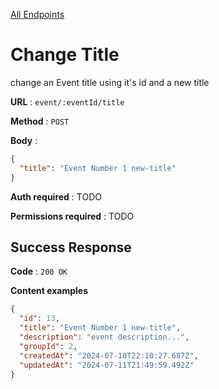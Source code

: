[All Endpoints](../EventApi.md)

# Change Title

change an Event title using it's id and a new title

**URL** : `event/:eventId/title`

**Method** : `POST`

**Body** :

```json
{
  "title": "Event Number 1 new-title"
}
```

**Auth required** : TODO

**Permissions required** : TODO

## Success Response

**Code** : `200 OK`

**Content examples**

```json
{
  "id": 13,
  "title": "Event Number 1 new-title",
  "description": "event description...",
  "groupId": 2,
  "createdAt": "2024-07-10T22:10:27.687Z",
  "updatedAt": "2024-07-11T21:49:59.492Z"
}
```
